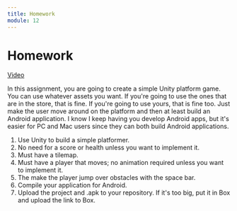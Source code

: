 ```yaml
---
title: Homework
module: 12
---
```


# Homework

<a href="https://umontana.zoom.us/rec/play/68J8Ju2qrDo3HtGV4gSDVvZxW9S4e_2shnMc_6BcnUvmAHNQNwL3Y7tEN7ODLlQGjjwZSdWUi2iIKHs7?continueMode=true" target="_new">Video</a>

In this assignment, you are going to create a simple Unity platform game. You can use whatever assets you want. If you're going to use the ones that are in the store, that is fine. If you're going to use yours, that is fine too. Just make the user move around on the platform and then at least build an Android application. I know I keep having you develop Android apps, but it's easier for PC and Mac users since they can both build Android applications.

1. Use Unity to build a simple platformer.
2. No need for a score or health unless you want to implement it.
3. Must have a tilemap.
4. Must have a player that moves; no animation required unless you want to implement it.
5. The make the player jump over obstacles with the space bar.
6. Compile your application for Android.
7. Upload the project and .apk to your repository. If it's too big, put it in Box and upload the link to Box.